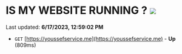 # IS MY WEBSITE RUNNING ? [![](https://img.shields.io/static/v1?label=Sponsor&message=%E2%9D%A4&logo=GitHub&color=%23fe8e86)](https://github.com/sponsors/<username>)

Last updated: **6/17/2023, 12:59:02 PM**

- `GET` [https://youssefservice.me](https://youssefservice.me) - **Up** (809ms)
